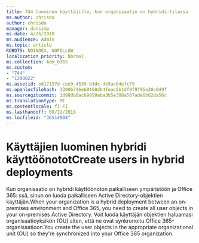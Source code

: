 ```yaml
---
title: 744 luominen käyttäjille, kun organisaatio on hybridi-tilassa
ms.author: chrisda
author: chrisda
manager: dansimp
ms.date: 4/26/2018
ms.audience: Admin
ms.topic: article
ROBOTS: NOINDEX, NOFOLLOW
localization_priority: Normal
ms.collection: Adm_O365
ms.custom:
- "744"
- "1200022"
ms.assetid: ed17197d-cee9-4539-b3dc-de5ac04efc79
ms.openlocfilehash: 3300b746e60158db4feac5b1df9f9f95a30c0d9f
ms.sourcegitcommit: 1d98db8acb9959aba3b5e308a567ade6b62da56c
ms.translationtype: MT
ms.contentlocale: fi-FI
ms.lasthandoff: 08/22/2019
ms.locfileid: "36514904"
---
```

# <a name="create-users-in-hybrid-deployments"></a><span data-ttu-id="2e93e-102">Käyttäjien luominen hybridi käyttöönotot</span><span class="sxs-lookup"><span data-stu-id="2e93e-102">Create users in hybrid deployments</span></span>

<span data-ttu-id="2e93e-103">Kun organisaatio on hybridi käyttöönoton paikalliseen ympäristöön ja Office 365: ssä, sinun on luoda paikalliseen Active Directory-objektien käyttäjän.</span><span class="sxs-lookup"><span data-stu-id="2e93e-103">When your organization is a hybrid deployment between an on-premises environment and Office 365, you need to create all user objects in your on-premises Active Directory.</span></span> <span data-ttu-id="2e93e-104">Voit luoda käyttäjän objektien haluamasi organisaatioyksikön (OU) siten, että ne ovat synkronoitu Office 365-organisaatioon.</span><span class="sxs-lookup"><span data-stu-id="2e93e-104">You create the user objects in the appropriate organizational unit (OU) so they're synchronized into your Office 365 organization.</span></span>
